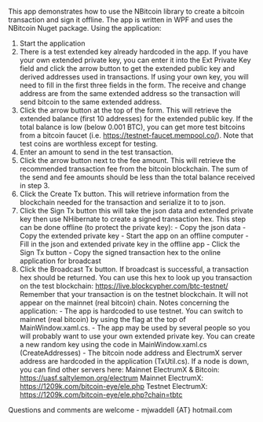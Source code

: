 This app demonstrates how to use the NBitcoin library to create a bitcoin transaction and sign it offline. The app is written in WPF and uses the NBitcoin Nuget package.
Using the application:
1)	Start the application
2)	There is a test extended key already hardcoded in the app. If you have your own extended private key, you can enter it into the Ext Private Key field and click the arrow button to get the extended public key and derived addresses used in transactions. If using your own key, you will need to fill in the first three fields in the form. The receive and change address are from the same extended address so the transaction will send bitcoin to the same extended address.
3)	Click the arrow button at the top of the form. This will retrieve the extended balance (first 10 addresses) for the extended public key.  If the total balance is low (below 0.001 BTC), you can get more test bitcoins from a bitcoin faucet (i.e. https://testnet-faucet.mempool.co/). Note that test coins are worthless except for testing.
4)	Enter an amount to send in the test transaction. 
5)	Click the arrow button next to the fee amount. This will retrieve the recommended transaction fee from the bitcoin blockchain. The sum of the send and fee amounts should be less than the total balance received in step 3.
6)	Click the Create Tx button. This will retrieve information from the blockchain needed for the transaction and serialize it to to json.
7)	Click the Sign Tx button this will take the json data and extended private key then use NHibernate to create a signed transaction hex. This step can be done offline (to protect the private key):
		-	Copy the json data
		-	Copy the extended private key
		-	Start the app on an offline computer
		-	Fill in the json and extended private key in the offline app
		-	Click the Sign Tx button
		-	Copy the signed transaction hex to the online application for broadcast
8)	Click the Broadcast Tx button. If broadcast is successful, a transaction hex should be returned. You can use this hex to look up you transaction on the test blockchain: https://live.blockcypher.com/btc-testnet/
Remember that your transaction is on the testnet blockchain. It will not appear on the mainnet (real bitcoin) chain.
Notes concerning the application:
		- The app is hardcoded to use testnet. You can switch to mainnet (real bitcoin) by using the flag at the top of MainWindow.xaml.cs.
		- The app may be used by several people so you will probably want to use your own extended private key. You can create a new random key using the code in MainWindow.xaml.cs (CreateAddresses)
		- The bitcoin node address and ElectrumX server address are hardcoded in the application (TxUtil.cs). If a node is down, you can find other servers here:
				Mainnet ElectrumX & Bitcoin: https://uasf.saltylemon.org/electrum
				Mainnet ElectrumX: https://1209k.com/bitcoin-eye/ele.php
				Testnet ElectrumX: https://1209k.com/bitcoin-eye/ele.php?chain=tbtc


Questions and comments are welcome - mjwaddell {AT} hotmail.com
